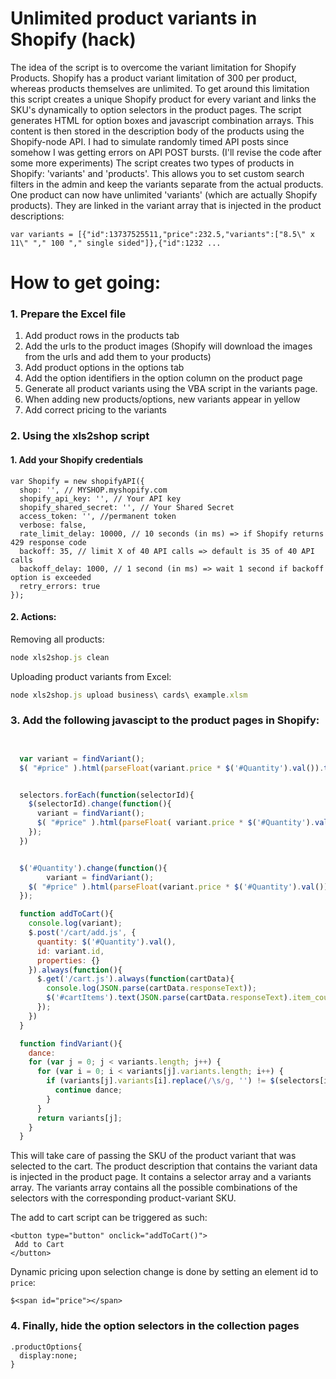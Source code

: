 # Unlimited product variants in Shopify (hack)

The idea of the script is to overcome the variant limitation for Shopify Products.
Shopify has a product variant limitation of 300 per product, whereas products themselves are unlimited.
To get around this limitation this script creates a unique Shopify product for every variant and links the SKU's dynamically to option selectors in the product pages.
The script generates HTML for option boxes and javascript combination arrays. This content is then stored in the description body of the products using the Shopify-node API.
I had to simulate randomly timed API posts since somehow I was getting errors on API POST bursts. (I'll revise the code after some more experiments)
The script creates two types of products in Shopify: 'variants' and 'products'. This allows you to set custom search filters in the admin and keep the variants separate from the actual products.
One product can now have unlimited 'variants' (which are actually Shopify products). They are linked in the variant array that is injected in the product descriptions:

```
var variants = [{"id":13737525511,"price":232.5,"variants":["8.5\" x 11\" "," 100 "," single sided"]},{"id":1232 ...
```
# How to get going:

### 1. Prepare the Excel file

1. Add product rows in the products tab
2. Add the urls to the product images (Shopify will download the images from the urls and add them to your products)
3. Add product options in the options tab
4. Add the option identifiers in the option column on the product page
5. Generate all product variants using the VBA script in the variants page.
6. When adding new products/options, new variants appear in yellow
7. Add correct pricing to the variants

### 2. Using the xls2shop script

#### 1. Add your Shopify credentials

```
var Shopify = new shopifyAPI({
  shop: '', // MYSHOP.myshopify.com
  shopify_api_key: '', // Your API key
  shopify_shared_secret: '', // Your Shared Secret
  access_token: '', //permanent token
  verbose: false,
  rate_limit_delay: 10000, // 10 seconds (in ms) => if Shopify returns 429 response code
  backoff: 35, // limit X of 40 API calls => default is 35 of 40 API calls
  backoff_delay: 1000, // 1 second (in ms) => wait 1 second if backoff option is exceeded
  retry_errors: true
});
```
#### 2. Actions:

Removing all products:

```javascript
node xls2shop.js clean
```

Uploading product variants from Excel:

```javascript
node xls2shop.js upload business\ cards\ example.xlsm
```

### 3. Add the following javascipt to the product pages in Shopify:

```javascript


  var variant = findVariant();
  $( "#price" ).html(parseFloat(variant.price * $('#Quantity').val()).toFixed(2) );


  selectors.forEach(function(selectorId){
    $(selectorId).change(function(){
      variant = findVariant();
      $( "#price" ).html(parseFloat( variant.price * $('#Quantity').val()).toFixed(2)  );
    });
  })


  $('#Quantity').change(function(){
        variant = findVariant();
    $( "#price" ).html(parseFloat(variant.price * $('#Quantity').val()).toFixed(2) );
  });

  function addToCart(){
    console.log(variant);
    $.post('/cart/add.js', {
      quantity: $('#Quantity').val(),
      id: variant.id,
      properties: {}
    }).always(function(){
      $.get('/cart.js').always(function(cartData){
        console.log(JSON.parse(cartData.responseText));
        $('#cartItems').text(JSON.parse(cartData.responseText).item_count);
      });
    })
  }

  function findVariant(){
    dance:
    for (var j = 0; j < variants.length; j++) {
      for (var i = 0; i < variants[j].variants.length; i++) {
        if (variants[j].variants[i].replace(/\s/g, '') != $(selectors[i]).val().replace(/\s/g, '')) {
          continue dance;
        }
      }
      return variants[j];
    }
  }

```

This will take care of passing the SKU of the product variant that was selected to the cart.
The product description that contains the variant data is injected in the product page. It contains a selector array and a variants array. The variants array contains all the possible combinations of the selectors with the corresponding product-variant SKU.

The add to cart script can be triggered as such:
```
<button type="button" onclick="addToCart()">
 Add to Cart
</button>

```

Dynamic pricing upon selection change is done by setting an element id to ```price```:

```
$<span id="price"></span>
```

### 4. Finally, hide the option selectors in the collection pages

```
.productOptions{
  display:none;
}
```
